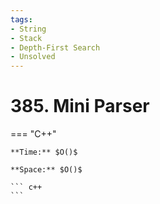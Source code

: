 ```yaml
---
tags:
- String
- Stack
- Depth-First Search
- Unsolved
---
```



# 385. Mini Parser

=== "C++"

    **Time:** $O()$

    **Space:** $O()$

    ``` c++
    ```